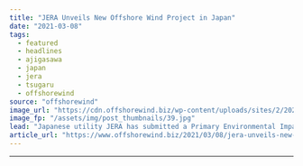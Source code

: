 ```yaml
---
title: "JERA Unveils New Offshore Wind Project in Japan"
date: "2021-03-08"
tags: 
  - featured
  - headlines
  - ajigasawa
  - japan
  - jera
  - tsugaru
  - offshorewind
source: "offshorewind"
image_url: "https://cdn.offshorewind.biz/wp-content/uploads/sites/2/2020/10/15160440/Siemens-Gamesa_.jpg"
image_fp: "/assets/img/post_thumbnails/39.jpg"
lead: "Japanese utility JERA has submitted a Primary Environmental Impact Consideration Document for a new"
article_url: "https://www.offshorewind.biz/2021/03/08/jera-unveils-new-offshore-wind-project-in-japan/"
---
```


---
